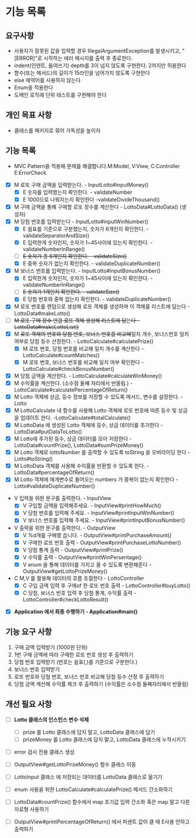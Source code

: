 # 기능 목록
## 요구사항
- 사용자가 잘못된 값을 입력할 경우 IllegalArgumentException를 발생시키고, "[ERROR]"로 시작하는 에러 메시지를 출력 후 종료한다.
- indent(인덴트, 들여쓰기) depth를 3이 넘지 않도록 구현한다. 2까지만 허용한다
- 함수(또는 메서드)의 길이가 15라인을 넘어가지 않도록 구현한다
- else 예약어를 사용하지 않는다
- Enum을 적용한다
- 도메인 로직에 단위 테스트를 구현해야 한다
## 개인 목표 사항
- 클래스를 패키지로 묶어 가독성을 높이자
## 기능 목록
- MVC Pattern을 적용해 문제를 해결합니다.M:Model, V:View, C:Controller E:ErrorCheck
- [x] M 로또 구매 금액을 입력받는다. - InputLotto#inputMoney()
  - [x] E 숫자를 입력했는지 확인한다. - validateNumber
  - [x] E 1000으로 나워지는지 확인한다 -validateDivideThousand()
- [x] M 구매 금액을 통해 구매할 로또 장수를 계산한다 - LottoData#LottoData() (생성자)
- [x] M 당첨 번호를 입력받는다 - InputLotto#inputWinNumber()
  - [x] E 쉼표를 기준으로 구분했는지, 숫자가 6개인지 확인한다. - validateSeparatorAndSize()
  - [x] E 입력한게 숫자인지, 숫자가 1~45사이에 있는지 확인한다. - validateNumberInRange()
  - [ ] ~~E 숫자가 총 6개인지 확인한다. - validateSize()~~
  - [x] E 중복 숫자가 없는지 확인한다. - validateDuplicateNumber()
- [x] M 보너스 번호를 입력받는다. - InputLotto#inputBonusNumber()
  - [x] E 입력한게 숫자인지, 숫자가 1~45사이에 있는지 확인한다. - validateNumberInRange()
  - [ ] ~~E 숫자가 1개인지 확인한다. - validateSize()~~
  - [x] E 당첨 번호와 중복 없는지 확인한다. - validateDuplicateNumber()
- [x] M 로또 번호를 랜덤으로 생성해 로또 객체를 생성하며 이 객체를 리스트에 담는다 - LottoData#makeLotto()
- [ ] ~~M 로또 구매 장수 만큼 로또 객체 생성해 리스트에 담는다 - LottoData#makeLottoList()~~
- [x] M ~~로또 객체의 번호와 당첨 번호, 보너스 번호를 비교해~~일치 개수, 보너스번호 일치 여부로 당첨 등수 산정한다. - LottoCalculate#calculatePrize()
  - [x] M 로또 번호, 당첨 번호를 비교해 일치 개수를 계산한다 - LottoCalculate#countMatches()
  - [x] M 로또 번호, 보너스 번호를 비교해 일치 여부 확인한다 - LottoCalculate#checkBonusNumber()
- [x] M 당첨 금액을 계산한다. - LottoCalculate#calculateWinMoney()
- [x] M 수익률을 계산한다. (소수점 둘째 자리에서 반올림.) - LottoCalculate#calculatePercentageOfReturn()
- [x] M Lotto 객체에 상금, 등수 정보를 저장할 수 있도록 메서드, 변수를 설정한다. - Lotto
- [x] M LottoCalculate 내 함수를 사용해 Lotto 객체에 로또 번호에 따른 등수 및 상금을 업데이트 한다. -LottoCalculate#totalCalculate()
- [x] M LottoData 에 생성된 Lotto 객체에 등수, 상금 데이터를 추가한다 - LottoData#putDataToLotto()
- [x] M Lotto에 추가된 등수, 상금 데이터를 모아 저장한다 - LottoData#countPrize(), LottoData#sumPrizeMoney()
- [x] M Lotto 객체로 lottoNumber 를 출력할 수 있도록 toString 을 오버라이딩 한다 - Lotto#toString()
- [x] M LottoData 객체를 사용해 수익률을 반환할 수 있도록 한다. - LottoData#percentageOfReturn()
- [x] M Lotto 객체에 매개변수로 들어오는 numbers 가 중복이 없는지 확인한다 - Lotto#validateDuplicateNumber()
- V 입력을 위한 문구를 출력한다. - InputView
  - [x] V 구입할 금액을 입력해주세요. - InputView#printHowMuch()
  - [x] V 당첨 번호를 입력해 주세요. - InputView#printInputWinNumber()
  - [x] V 보너스 번호를 입력해 주세요. - InputView#printInputBonusNumber()
- V 출력을 위한 문구를 출력한다. - OutputView
  - [x] V %d개를 구매했 습니다. - OutputView#printPurchaseAmount()
  - [x] V 구매한 로또 번호 출력 - OutputView#printPurchaseLottoNumber()
  - [x] V 당첨 통계 출력 - OutputView#printPrize()
  - [x] V 수익률 출력 - OutputView#printWinPersentage()
  - [x] V enum 을 통해 데이터를 가지고 올 수 있도록 변환해준다 - OutputView#getLottoPrizeMoney()
- C M,V 를 활용해 데이터의 흐름 조절한다 - LottoController
  - [x] C 구입 금액 입력 후 구매of 한 로또 번호 출력 - LottoController#buyLotto()
  - [x] C 당첨, 보너스 번호 입력 후 당첨 통계, 수익률 출력 - LottoController#checkLottoResult()
- [x] **Application 에서 최종 수행하기 - Application#main()**


## 기능 요구 사항
1. 구매 금액 입력받기 (1000원 단위)
2. 1번 구매 금액에 따라 구매한 로또 번호 생성 후 출력하기
3. 당첨 번호 입력받기 (번호는 쉼표(,)를 기준으로 구분한다.)
4. 보너스 번호 입력받기
5. 로또 번호와 당첨 번호, 보너스 번호 비교해 당첨 등수 산정 후 출력하기
6. 당첨 금액 계산해 수익률 체크 후 출력하기 (수익률은 소수점 둘째자리에서 반올림)

## 개선 필요 사항
- [ ] **Lotto 클래스의 인스턴스 변수 삭제**
  - [ ] prize 를 Lotto 클래스에 담지 말고, LottoData 클래스에 담기
  - [ ] prizeMoney 를 Lotto 클래스에 담지 말고, LottoData 클래스에 누적시키기
- [ ] error 검사 전용 클래스 생성
- [ ] OutputView#getLottoPrizeMoney() 함수 클래스 이동
- [ ] LottoInput 클래스 에 저장되는 데이터를 LottoData 클래스로 옮기기
- [ ] enum 사용을 위한 LottoCalculate#calculatePrize() 메서드 간소화하기
- [ ] LottoData#countPrize() 함수에서 map 초기값 입력 간소화 혹은 map 말고 다른 자료형 사용하기
- [ ] OutputView#printPercentageOfReturn() 에서 퍼센트 값이 클 때 E사용 안하고 출력하기

